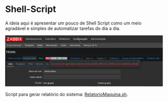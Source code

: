 # Shell-Script
A ideia aqui é apresentar um pouco de Shell Script como um meio agradável e simples de automatizar tarefas do dia a dia.


![Imagem de teste](CursoShellScript/Images/zabbix.png)


Script para gerar relatório do sistema: [RelatorioMaquina.sh](https://github.com/amaurybsouza/Shell-Script/blob/master/CursoShellScript/ScriptsAmaury/RelatorioMaquina.sh).
